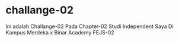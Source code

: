 # challange-02
Ini adalah Challange-02 Pada Chapter-02 Studi Independent Saya Di Kampus Merdeka x Binar Academy FEJS-02 
